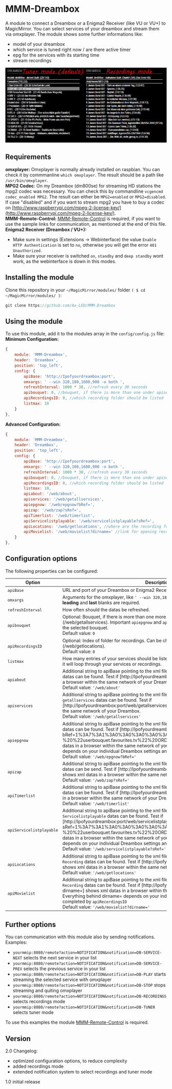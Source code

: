# MMM-Dreambox
A module to connect a Dreambox or a Enigma2 Receiver (like VU or VU+) to MagicMirror. You can select services of your dreambox and stream them via omxplayer. The module shows some further informations like:
- model of your dreambox
- which service is tuned right now / are there active timer
- epg for the services with its starting time
- stream recordings

![Magic-Mirror Module MMM-Dreambox screenshot1](https://raw.githubusercontent.com/Ax-LED/MMM-Dreambox/master/MMM-Dreambox_screenshot1.jpg)

## Requirements
<b>omxplayer:</b> Omxplayer is normally already installed on raspbian. You can check it by commmanline ````which omxplayer````. The result should be a path like ````/usr/bin/omxplayer````.
<br>
<b>MPG2 Codec</b>: On my Dreambox (dm800se) for streaming HD stations the mpg2 codec was necessary. You can check this by commandline ````vcgencmd codec_enabled MPG2````. The result can either be ````MPG2=enabled```` or ````MPG2=disabled````. If case "disabled" and if you want to stream mpg2 you have to buy a codec on [http://www.raspberrypi.com/mpeg-2-license-key/](http://www.raspberrypi.com/mpeg-2-license-key/).
<br>
<b>MMM-Remote-Control:</b> [MMM-Remote-Control](https://github.com/Jopyth/MMM-Remote-Control) is required, if you want to use the sample links for communication, as mentioned at the end of this file.
<br>
<b>Enigma2 Receiver (Dreambox / VU+):</b> 
- Make sure in settings (Extensions -> Webinterface) the value ````Enable HTTP Authentication```` is set to ````no````, otherwise you will get the error ````401 Unauthorized````.
- Make sure your receiver is switched ````on````, ````standby```` and ````deep standby```` wont work, as the webinterface is down in this modes.

## Installing the module
Clone this repository in your `~/MagicMirror/modules/` folder `( $ cd ~/MagicMirror/modules/ )`:
````javascript
git clone https://github.com/Ax-LED/MMM-Dreambox
````

## Using the module

To use this module, add it to the modules array in the `config/config.js` file:
<br>
<b>Minimum Configuration:</b>
````javascript
{
	module: 'MMM-Dreambox',
	header: 'Dreambox',
	position: 'top_left',
	config: {
		apiBase: 'http://Ipofyourdreambox:port',
		omxargs: ' --win 320,180,1600,900 -o both ',
		refreshInterval: 1000 * 30, //refresh every 30 seconds
		apibouquet: 0, //bouquet, if there is more than one under apiservices (/web/getallservices)
		apiRecordingsID: 0, //which recording folder should be listed
		listmax: 10
	}
},
````
<b>Advanced Configuration:</b>
````javascript
{
	module: 'MMM-Dreambox',
	header: 'Dreambox',
	position: 'top_left',
	config: {
		apiBase: 'http://Ipofyourdreambox:port',
		omxargs: ' --win 320,180,1600,900 -o both ',
		refreshInterval: 1000 * 30, //refresh every 30 seconds
		apibouquet: 0, //bouquet, if there is more than one under apiservices (/web/getallservices),
		apiRecordingsID: 0, //which recording folder should be listed
		listmax: 10,
		apiabout: '/web/about',
		apiservices: '/web/getallservices',
		apiepgnow: '/web/epgnow?bRef=',
		apizap: '/web/zap?sRef=',
		apiTimerlist: '/web/timerlist',
		apiServicelistplayable: '/web/servicelistplayable?sRef=',
		apiLocations: '/web/getlocations', //where are the recording folders listed
		apiMovielist: '/web/movielist?dirname=' //link for opening recording folder and list recordings
	}
},
````
## Configuration options

The following properties can be configured:


<table width="100%">
	<thead>
		<tr>
			<th>Option</th>
			<th width="100%">Description</th>
		</tr>
	</thead>
	<tbody>
		<tr>
			<td><code>apiBase</code></td>
			<td>URL and port of your Dreambox or Enigma2 Receiver.</td>
		</tr>
		<tr>
			<td><code>omxargs</code></td>
			<td>Arguments for the omxplayer, like <code>' --win 320,180,1600,900  -o both '</code>. Attention, <b>leading</b> and <b>last</b> blanks are required.</td>
		</tr>
		<tr>
			<td><code>refreshInterval</code></td>
			<td>How often should the datas be refreshed.</td>
		</tr>
		<tr>
			<td><code>apibouquet</code></td>
			<td>Optional: Bouquet, if there is more than one more bouquet under apiservices (/web/getallservices). Important <code>apiepgnow</code> and <code>apiServicelistplayable</code> have to match to the selected bouquet.<br>Default value: <code>0</code>
			</td>
		</tr>
		<tr>
			<td><code>apiRecordingsID</code></td>
			<td>Optional: Index of folder for recordings. Can be checked under apiservices (/web/getlocations).<br>Default value: <code>0</code>
			</td>
		</tr>
		<tr>
			<td><code>listmax</code></td>
			<td>How many entries of your services should be listed. If your reach the first or the last entry, it will loop through your services or recordings.</td>
		</tr>
		<tr>
			<td><code>apiabout</code></td>
			<td>Additional string to apiBase pointing to the xml file of your Dreambox where some <code>about</code> datas can be found. Test if [http://Ipofyourdreambox:port/web/about] shows xml datas in a browser within the same network of your Dreambox.<br>Default value: <code>'/web/about'</code></td>
		</tr>
		<tr>
			<td><code>apiservices</code></td>
			<td>Additional string to apiBase pointing to the xml file of your Dreambox where some <code>getallservices</code> datas can be found. Test if [http://Ipofyourdreambox:port/web/getallservices] shows xml datas in a browser within the same network of your Dreambox.<br>Default value: <code>'/web/getallservices'</code></td>
		</tr>
		<tr>
			<td><code>apiepgnow</code></td>
			<td>Additional string to apiBase pointing to the xml file of your Dreambox where some <code>epgnow</code> datas can be found. Test if [http://Ipofyourdreambox:port/web/epgnow?bRef=1%3A7%3A1%3A0%3A0%3A0%3A0%3A0%3A0%3A0%3AFROM%20BOUQUET<br>%20%22userbouquet.favourites.tv%22%20ORDER%20BY%20bouquet] shows xml datas in a browser within the same network of your Dreambox. Everything behind bRef= depends on your individual Dreambox settings and will be completed by <code>'apibouquet</code>.<br>Default value: <code>'/web/epgnow?bRef='</code></td>
		</tr>
		<tr>
			<td><code>apizap</code></td>
			<td>Additional string to apiBase pointing to the xml file of your Dreambox where some <code>Zap</code> datas can be send. Test if [http://Ipofyourdreambox:port/web/zap?sRef=[Servicename]] shows xml datas in a browser within the same network of your Dreambox.<br>Default value: <code>'/web/zap?sRef='</code></td>
		</tr>
		<tr>
			<td><code>apiTimerlist</code></td>
			<td>Additional string to apiBase pointing to the xml file of your Dreambox where some <code>Timer</code> datas can be found. Test if [http://Ipofyourdreambox:port/web/timerlist] shows xml datas in a browser within the same network of your Dreambox.<br>Default value: <code>'/web/timerlist'</code></td>
		</tr>
		<tr>
			<td><code>apiServicelistplayable</code></td>
			<td>Additional string to apiBase pointing to the xml file of your Dreambox where some <code>Servicelistplayable</code> datas can be found. Test if [http://Ipofyourdreambox:port/web/servicelistplayable?sRef=1%3A7%3A1%3A0%3A0%3A0%3A0%3A0%3A0%3A0%3AFROM%20BOUQUET<br>%20%22userbouquet.favourites.tv%22%20ORDER%20BY%20bouquet] shows xml datas in a browser within the same network of your Dreambox. Everything behind sRef= depends on your individual Dreambox settings and will be completed by <code>apibouquet</code>.<br>Default value: <code>'/web/servicelistplayable?sRef='</code></td>
		</tr>
		<tr>
			<td><code>apiLocations</code></td>
			<td>Additional string to apiBase pointing to the xml file of your Dreambox where some <code>Recording</code> datas can be found. Test if [http://Ipofyourdreambox:port/web/getlocations] shows xml datas in a browser within the same network of your Dreambox.<br>Default value: <code>'/web/getlocations'</code></td>
		</tr>
		<tr>
			<td><code>apiMovielist</code></td>
			<td>Additional string to apiBase pointing to the xml file of your Dreambox where some <code>Recording</code> datas can be found. Test if [http://Ipofyourdreambox:port/web/movielist?dirname=] shows xml datas in a browser within the same network of your Dreambox.<br>Everything behind dirname= depends on your individual Dreambox settings and will be completed by <code>apiRecordingsID</code><br>Default value: <code>'/web/movielist?dirname='</code>
			</td>
		</tr>
   </table>

   ## Further options
   You can communication with this module also by sending notifications.
   <br>Examples:
   - <code>yourmmip:8080/remote?action=NOTIFICATION&notification=DB-SERVICE-NEXT</code> selects the next service in your list
   - <code>yourmmip:8080/remote?action=NOTIFICATION&notification=DB-SERVICE-PREV</code> selects the previous service in your list
   - <code>yourmmip:8080/remote?action=NOTIFICATION&notification=DB-PLAY</code> starts streaming the selected service with omxplayer
   - <code>yourmmip:8080/remote?action=NOTIFICATION&notification=DB-STOP</code> stops streaming and quiting omxplayer
   - <code>yourmmip:8080/remote?action=NOTIFICATION&notification=DB-RECORDINGS</code> selects recordings mode
   - <code>yourmmip:8080/remote?action=NOTIFICATION&notification=DB-TUNER</code> selects tuner mode
   
   To use this examples the module [MMM-Remote-Control](https://github.com/Jopyth/MMM-Remote-Control) is required.

   ## Version
   2.0 Changelog:
   - optimized configuration options, to reduce complexity
   - added recordings mode
   - extended notification system to select recordings and tuner mode
   
   1.0 initial release
